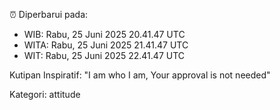 ⏰ Diperbarui pada:
- WIB: Rabu, 25 Juni 2025 20.41.47 UTC
- WITA: Rabu, 25 Juni 2025 21.41.47 UTC
- WIT: Rabu, 25 Juni 2025 22.41.47 UTC

Kutipan Inspiratif:
"I am who I am, Your approval is not needed"


Kategori: attitude

